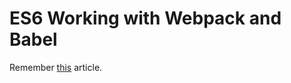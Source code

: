# ES6 Working with Webpack and Babel

Remember [this](https://www.valentinog.com/blog/webpack-tutorial/) article.